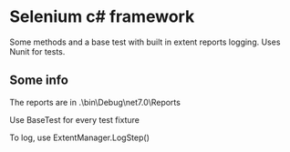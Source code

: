 # Selenium c# framework
Some methods and a base test with built in extent reports logging. Uses Nunit for tests.
## Some info
The reports are in .\bin\Debug\net7.0\Reports

Use BaseTest for every test fixture

To log, use ExtentManager.LogStep()


